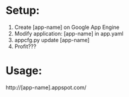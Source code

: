 # Setup:
1. Create [app-name] on Google App Engine
2. Modify application: [app-name] in app.yaml
3. appcfg.py update [app-name]
4. Profit???

# Usage:
http://[app-name].appspot.com/
